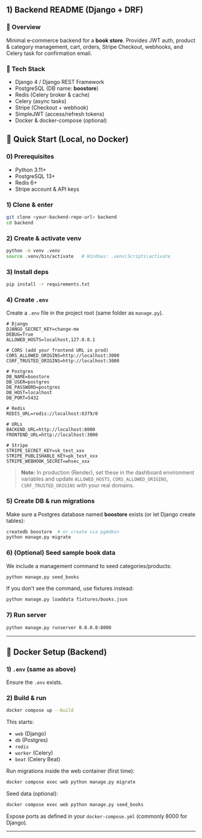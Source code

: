 
## 1) Backend README (Django + DRF)

### 🧭 Overview

Minimal e‑commerce backend for a **book store**. Provides JWT auth, product & category management, cart, orders, Stripe Checkout, webhooks, and Celery task for confirmation email.

### 🧱 Tech Stack

* Django 4 / Django REST Framework
* PostgreSQL (DB name: **boostore**)
* Redis (Celery broker & cache)
* Celery (async tasks)
* Stripe (Checkout + webhook)
* SimpleJWT (access/refresh tokens)
* Docker & docker-compose (optional)

## 🚀 Quick Start (Local, no Docker)

### 0) Prerequisites

* Python 3.11+
* PostgreSQL 13+
* Redis 6+
* Stripe account & API keys

### 1) Clone & enter

```bash
git clone <your-backend-repo-url> backend
cd backend
```

### 2) Create & activate venv

```bash
python -m venv .venv
source .venv/bin/activate   # Windows: .venv\Scripts\activate
```

### 3) Install deps

```bash
pip install -r requirements.txt
```

### 4) Create `.env`

Create a `.env` file in the project root (same folder as `manage.py`).

```env
# Django
DJANGO_SECRET_KEY=change-me
DEBUG=True
ALLOWED_HOSTS=localhost,127.0.0.1

# CORS (add your frontend URL in prod)
CORS_ALLOWED_ORIGINS=http://localhost:3000
CSRF_TRUSTED_ORIGINS=http://localhost:3000

# Postgres
DB_NAME=boostore
DB_USER=postgres
DB_PASSWORD=postgres
DB_HOST=localhost
DB_PORT=5432

# Redis
REDIS_URL=redis://localhost:6379/0

# URLs
BACKEND_URL=http://localhost:8000
FRONTEND_URL=http://localhost:3000

# Stripe
STRIPE_SECRET_KEY=sk_test_xxx
STRIPE_PUBLISHABLE_KEY=pk_test_xxx
STRIPE_WEBHOOK_SECRET=whsec_xxx
```

> **Note:** In production (Render), set these in the dashboard environment variables and update `ALLOWED_HOSTS`, `CORS_ALLOWED_ORIGINS`, `CSRF_TRUSTED_ORIGINS` with your real domains.

### 5) Create DB & run migrations

Make sure a Postgres database named **boostore** exists (or let Django create tables):

```bash
createdb boostore  # or create via pgAdmin
python manage.py migrate
```

### 6) (Optional) Seed sample book data

We include a management command to seed categories/products:

```bash
python manage.py seed_books
```

If you don’t see the command, use fixtures instead:

```bash
python manage.py loaddata fixtures/books.json
```

### 7) Run server

```bash
python manage.py runserver 0.0.0.0:8000
```

---

## 🐳 Docker Setup (Backend)

### 1) `.env` (same as above)

Ensure the `.env` exists.

### 2) Build & run

```bash
docker compose up --build
```

This starts:

* `web` (Django)
* `db` (Postgres)
* `redis`
* `worker` (Celery)
* `beat` (Celery Beat)

Run migrations inside the web container (first time):

```bash
docker compose exec web python manage.py migrate
```

Seed data (optional):

```bash
docker compose exec web python manage.py seed_books
```

Expose ports as defined in your `docker-compose.yml` (commonly 8000 for Django).

---

